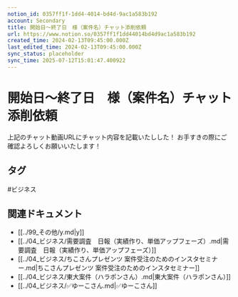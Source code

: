 ```yaml
---
notion_id: 0357ff1f-1dd4-4014-bd4d-9ac1a583b192
account: Secondary
title: 開始日～終了日　様（案件名）チャット添削依頼
url: https://www.notion.so/0357ff1f1dd44014bd4d9ac1a583b192
created_time: 2024-02-13T09:45:00.000Z
last_edited_time: 2024-02-13T09:45:00.000Z
sync_status: placeholder
sync_time: 2025-07-12T15:01:47.400922
---
```

# 開始日～終了日　様（案件名）チャット添削依頼

上記のチャット動画URLにチャット内容を記載いたしした！
お手すきの際にご確認よろしくお願いいたします！

## タグ

#ビジネス 

## 関連ドキュメント

- [[../99_その他/y.md|y]]
- [[../04_ビジネス/需要調査　日報（実績作り、単価アップフェーズ）.md|需要調査　日報（実績作り、単価アップフェーズ）]]
- [[../04_ビジネス/ちこさんプレゼンツ 案件受注のためのインスタセミナー.md|ちこさんプレゼンツ 案件受注のためのインスタセミナー]]
- [[../04_ビジネス/東大案件（ハラポンさん）.md|東大案件（ハラポンさん）]]
- [[../04_ビジネス/✅ゆーこさん.md|✅ゆーこさん]]
